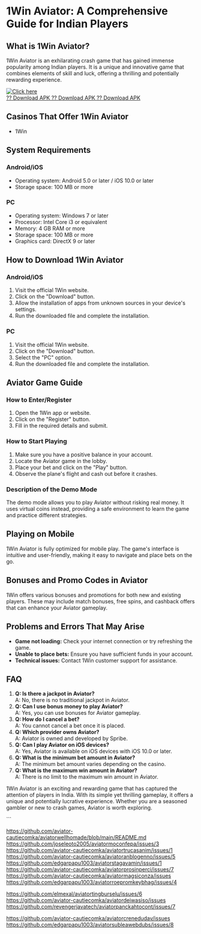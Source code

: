 # 1Win Aviator: A Comprehensive Guide for Indian Players

## What is 1Win Aviator?

1Win Aviator is an exhilarating crash game that has gained immense
popularity among Indian players. It is a unique and innovative game that
combines elements of skill and luck, offering a thrilling and
potentially rewarding experience.

[![Click
here](https://readscoops.com/wp-content/uploads/2023/03/Readscoop-aviator-1-1.jpg)](https://traff.sbs/deff)\
[?? Download APK ?? Download APK ?? Download
APK](https://traff.sbs/deff)

## Casinos That Offer 1Win Aviator

-   1Win

## System Requirements

### Android/iOS

-   Operating system: Android 5.0 or later / iOS 10.0 or later
-   Storage space: 100 MB or more

### PC

-   Operating system: Windows 7 or later
-   Processor: Intel Core i3 or equivalent
-   Memory: 4 GB RAM or more
-   Storage space: 100 MB or more
-   Graphics card: DirectX 9 or later

## How to Download 1Win Aviator

### Android/iOS

1.  Visit the official 1Win website.
2.  Click on the "Download" button.
3.  Allow the installation of apps from unknown sources in your
    device\'s settings.
4.  Run the downloaded file and complete the installation.

### PC

1.  Visit the official 1Win website.
2.  Click on the "Download" button.
3.  Select the "PC" option.
4.  Run the downloaded file and complete the installation.

## Aviator Game Guide

### How to Enter/Register

1.  Open the 1Win app or website.
2.  Click on the "Register" button.
3.  Fill in the required details and submit.

### How to Start Playing

1.  Make sure you have a positive balance in your account.
2.  Locate the Aviator game in the lobby.
3.  Place your bet and click on the "Play" button.
4.  Observe the plane\'s flight and cash out before it crashes.

### Description of the Demo Mode

The demo mode allows you to play Aviator without risking real money. It
uses virtual coins instead, providing a safe environment to learn the
game and practice different strategies.

## Playing on Mobile

1Win Aviator is fully optimized for mobile play. The game\'s interface
is intuitive and user-friendly, making it easy to navigate and place
bets on the go.

## Bonuses and Promo Codes in Aviator

1Win offers various bonuses and promotions for both new and existing
players. These may include match bonuses, free spins, and cashback
offers that can enhance your Aviator gameplay.

## Problems and Errors That May Arise

-   **Game not loading:** Check your internet connection or try
    refreshing the game.
-   **Unable to place bets:** Ensure you have sufficient funds in your
    account.
-   **Technical issues:** Contact 1Win customer support for assistance.

## FAQ

1.  **Q: Is there a jackpot in Aviator?**\
    A: No, there is no traditional jackpot in Aviator.
2.  **Q: Can I use bonus money to play Aviator?**\
    A: Yes, you can use bonuses for Aviator gameplay.
3.  **Q: How do I cancel a bet?**\
    A: You cannot cancel a bet once it is placed.
4.  **Q: Which provider owns Aviator?**\
    A: Aviator is owned and developed by Spribe.
5.  **Q: Can I play Aviator on iOS devices?**\
    A: Yes, Aviator is available on iOS devices with iOS 10.0 or later.
6.  **Q: What is the minimum bet amount in Aviator?**\
    A: The minimum bet amount varies depending on the casino.
7.  **Q: What is the maximum win amount in Aviator?**\
    A: There is no limit to the maximum win amount in Aviator.

1Win Aviator is an exciting and rewarding game that has captured the
attention of players in India. With its simple yet thrilling gameplay,
it offers a unique and potentially lucrative experience. Whether you are
a seasoned gambler or new to crash games, Aviator is worth exploring.

\`\`\`

https://github.com/aviator-cautiecomka/aviatorwellhomade/blob/main/README.md
https://github.com/joseleoto2005/aviatormoconfepa/issues/3
https://github.com/aviator-cautiecomka/aviatortrucasanim/issues/1
https://github.com/aviator-cautiecomka/aviatoranblogenno/issues/5
https://github.com/edgarpapu1003/aviatorstagavamin/issues/1
https://github.com/aviator-cautiecomka/aviatorprosinperci/issues/7
https://github.com/aviator-cautiecomka/aviatormagsiconza/issues
https://github.com/edgarpapu1003/aviatorroepromkeybhag/issues/4

https://github.com/elmexal/aviatortingburselu/issues/6
https://github.com/aviator-cautiecomka/aviatordeiwasiso/issues
https://github.com/revengerjavatech/aviatorpanckahtocont/issues/7

https://github.com/aviator-cautiecomka/aviatorcrenedudav/issues
https://github.com/edgarpapu1003/aviatorsubleawebdubs/issues/8
